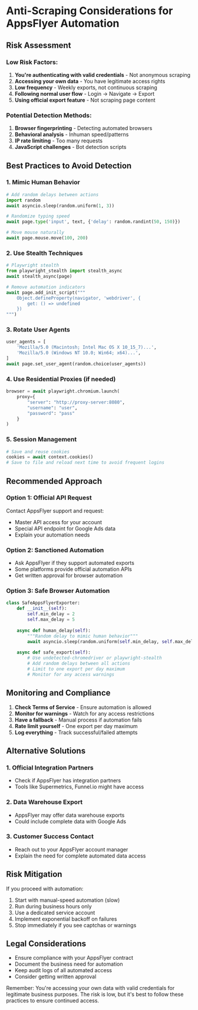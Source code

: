 # Anti-Scraping Considerations for AppsFlyer Automation

## Risk Assessment

### Low Risk Factors:
1. **You're authenticating with valid credentials** - Not anonymous scraping
2. **Accessing your own data** - You have legitimate access rights
3. **Low frequency** - Weekly exports, not continuous scraping
4. **Following normal user flow** - Login → Navigate → Export
5. **Using official export feature** - Not scraping page content

### Potential Detection Methods:
1. **Browser fingerprinting** - Detecting automated browsers
2. **Behavioral analysis** - Inhuman speed/patterns
3. **IP rate limiting** - Too many requests
4. **JavaScript challenges** - Bot detection scripts

## Best Practices to Avoid Detection

### 1. Mimic Human Behavior
```python
# Add random delays between actions
import random
await asyncio.sleep(random.uniform(1, 3))

# Randomize typing speed
await page.type('input', text, {'delay': random.randint(50, 150)})

# Move mouse naturally
await page.mouse.move(100, 200)
```

### 2. Use Stealth Techniques
```python
# Playwright stealth
from playwright_stealth import stealth_async
await stealth_async(page)

# Remove automation indicators
await page.add_init_script("""
    Object.defineProperty(navigator, 'webdriver', {
        get: () => undefined
    })
""")
```

### 3. Rotate User Agents
```python
user_agents = [
    'Mozilla/5.0 (Macintosh; Intel Mac OS X 10_15_7)...',
    'Mozilla/5.0 (Windows NT 10.0; Win64; x64)...',
]
await page.set_user_agent(random.choice(user_agents))
```

### 4. Use Residential Proxies (if needed)
```python
browser = await playwright.chromium.launch(
    proxy={
        "server": "http://proxy-server:8080",
        "username": "user",
        "password": "pass"
    }
)
```

### 5. Session Management
```python
# Save and reuse cookies
cookies = await context.cookies()
# Save to file and reload next time to avoid frequent logins
```

## Recommended Approach

### Option 1: Official API Request
Contact AppsFlyer support and request:
- Master API access for your account
- Special API endpoint for Google Ads data
- Explain your automation needs

### Option 2: Sanctioned Automation
- Ask AppsFlyer if they support automated exports
- Some platforms provide official automation APIs
- Get written approval for browser automation

### Option 3: Safe Browser Automation
```python
class SafeAppsFlyerExporter:
    def __init__(self):
        self.min_delay = 2
        self.max_delay = 5
        
    async def human_delay(self):
        """Random delay to mimic human behavior"""
        await asyncio.sleep(random.uniform(self.min_delay, self.max_delay))
        
    async def safe_export(self):
        # Use undetected-chromedriver or playwright-stealth
        # Add random delays between all actions
        # Limit to one export per day maximum
        # Monitor for any access warnings
```

## Monitoring and Compliance

1. **Check Terms of Service** - Ensure automation is allowed
2. **Monitor for warnings** - Watch for any access restrictions
3. **Have a fallback** - Manual process if automation fails
4. **Rate limit yourself** - One export per day maximum
5. **Log everything** - Track successful/failed attempts

## Alternative Solutions

### 1. Official Integration Partners
- Check if AppsFlyer has integration partners
- Tools like Supermetrics, Funnel.io might have access

### 2. Data Warehouse Export
- AppsFlyer may offer data warehouse exports
- Could include complete data with Google Ads

### 3. Customer Success Contact
- Reach out to your AppsFlyer account manager
- Explain the need for complete automated data access

## Risk Mitigation

If you proceed with automation:
1. Start with manual-speed automation (slow)
2. Run during business hours only
3. Use a dedicated service account
4. Implement exponential backoff on failures
5. Stop immediately if you see captchas or warnings

## Legal Considerations

- Ensure compliance with your AppsFlyer contract
- Document the business need for automation
- Keep audit logs of all automated access
- Consider getting written approval

Remember: You're accessing your own data with valid credentials for legitimate business purposes. The risk is low, but it's best to follow these practices to ensure continued access.